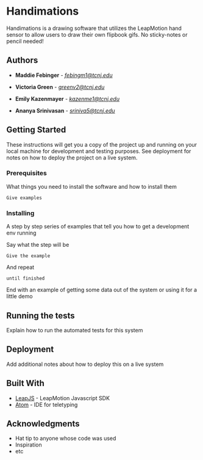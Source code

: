 # Handimations

Handimations is a drawing software that utilizes the LeapMotion hand sensor to allow users to draw their own flipbook gifs. No sticky-notes or pencil needed! 

## Authors

* **Maddie Febinger** - *febingm1@tcnj.edu*

* **Victoria Green** - *greenv2@tcnj.edu*

* **Emily Kazenmayer** - *kazenme1@tcnj.edu*

* **Ananya Srinivasan** - *sriniva5@tcnj.edu*

## Getting Started

These instructions will get you a copy of the project up and running on your local machine for development and testing purposes. See deployment for notes on how to deploy the project on a live system.

### Prerequisites

What things you need to install the software and how to install them

```
Give examples
```

### Installing

A step by step series of examples that tell you how to get a development env running

Say what the step will be

```
Give the example
```

And repeat

```
until finished
```

End with an example of getting some data out of the system or using it for a little demo

## Running the tests

Explain how to run the automated tests for this system

## Deployment

Add additional notes about how to deploy this on a live system

## Built With

* [LeapJS](https://developer-archive.leapmotion.com/documentation/javascript/index.html) - LeapMotion Javascript SDK
* [Atom](https://atom.io/) - IDE for teletyping


## Acknowledgments

* Hat tip to anyone whose code was used
* Inspiration
* etc
